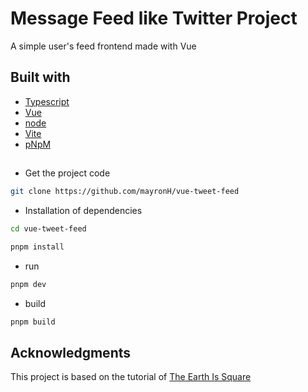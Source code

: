 # Message Feed like Twitter Project

A simple user's feed frontend made with Vue

## Built with

- [Typescript](https://www.typescriptlang.org/)
- [Vue](https://vuejs.org/)
- [node](http://nodejs.org/)
- [Vite](https://vitejs.dev/)
- [pNpM](https://pnpm.io/)

## 

- Get the project code

```bash
git clone https://github.com/mayronH/vue-tweet-feed
```

- Installation of dependencies

```bash
cd vue-tweet-feed

pnpm install

```

- run

```bash
pnpm dev
```

- build

```bash
pnpm build
```
## Acknowledgments

This project is based on the tutorial of [The Earth Is Square](https://www.youtube.com/watch?v=ZqgiuPt5QZo)
